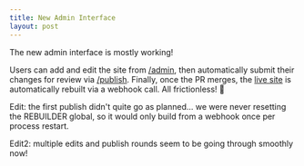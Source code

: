 ```yaml
---
title: New Admin Interface
layout: post
---
```


The new admin interface is mostly working!

Users can add and edit the site from [/admin](/admin), then automatically submit their changes for review via [/publish](/publish). Finally, once the PR merges, the [live site](https://live.w7dg.net) is automatically rebuilt via a webhook call. All frictionless! 🤞

Edit: the first publish didn't quite go as planned... we were never resetting the REBUILDER global, so it would only build from a webhook once per process restart.

Edit2: multiple edits and publish rounds seem to be going through smoothly now!
